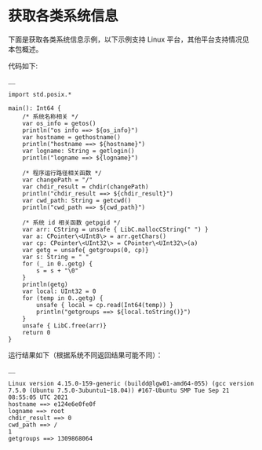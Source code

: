
# 获取各类系统信息

下面是获取各类系统信息示例，以下示例支持 Linux 平台，其他平台支持情况见本包概述。

代码如下:
    
    __
    
    import std.posix.*
    
    main(): Int64 {
        /* 系统名称相关 */
        var os_info = getos()
        println("os info ==> ${os_info}")
        var hostname = gethostname()
        println("hostname ==> ${hostname}")
        var logname: String = getlogin()
        println("logname ==> ${logname}")
    
        /* 程序运行路径相关函数 */
        var changePath = "/"
        var chdir_result = chdir(changePath)
        println("chdir_result ==> ${chdir_result}")
        var cwd_path: String = getcwd()
        println("cwd_path ==> ${cwd_path}")
    
        /* 系统 id 相关函数 getpgid */
        var arr: CString = unsafe { LibC.mallocCString(" ") }
        var a: CPointer\<UInt8\> = arr.getChars()
        var cp: CPointer\<UInt32\> = CPointer\<UInt32\>(a)
        var getg = unsafe{ getgroups(0, cp)}
        var s: String = " "
        for (_ in 0..getg) {
            s = s + "\0"
        }
        println(getg)
        var local: UInt32 = 0
        for (temp in 0..getg) {
            unsafe { local = cp.read(Int64(temp)) }
            println("getgroups ==> ${local.toString()}")
        }
        unsafe { LibC.free(arr)}
        return 0
    }
    
运行结果如下（根据系统不同返回结果可能不同）：
    
    __
    
    Linux version 4.15.0-159-generic (buildd@lgw01-amd64-055) (gcc version 7.5.0 (Ubuntu 7.5.0-3ubuntu1~18.04)) #167-Ubuntu SMP Tue Sep 21 08:55:05 UTC 2021
    hostname ==> e124e6e0fe0f
    logname ==> root
    chdir_result ==> 0
    cwd_path ==> /
    1
    getgroups ==> 1309868064
